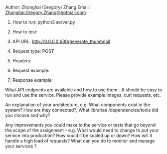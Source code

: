 Author: Zhonghai (Gregory) Zhang
Email: Zhonghai.Gregory.Zhang@hotmail.com

1. How to run: 
python3 server.py

2. How to test: 

4. API URL: http://0.0.0.0:630/generate_thumbnail

5. Request type: POST

6. Headers:

7. Request example:

8. Response example:


What API endpoints are available and how to use them - It should be easy to run and use the service. Please provide example images, curl requests, etc.


An explanation of your architecture, e.g. What components exist in the system? How are they connected?, What libraries /dependencies/tools did you choose and why?


Any improvements you could make to the service or tests that go beyond the scope of the assignment - e.g. What would need to change to put your service into production? How could it be scaled up or down? How will it handle a high load of requests? What can you do to monitor and manage your services ?
